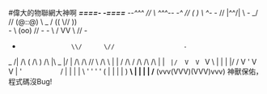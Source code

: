 #偉大的物聯網大神啊
                   ___====-_  _-====___
             _--^^^     //      \\     ^^^--_
          _-^          // (    ) \\          ^-_
         -            //  |\^^/|  \\            -
       _/            //   (@::@)   \\            \_
      /             ((     \\//     ))             \
     -               \\    (oo)    //               -
    -                 \\  / VV \  //                 -
   -                   \\/      \//                   -
  _ /|          /\      (   /\   )      /\          |\ _
  |/ | /\ /\ /\/  \ /\  \  |  |  /  /\ /  \/\ /\ /\ | \|
  `  |/  V  V  `   V  \ \| |  | |/ /  V   '  V  V  \|  '
     `   `  `      `   / | |  | | \   '      '  '   '
                      (  | |  | |  )
                     __\ | |  | | /__
                    (vvv(VVV)(VVV)vvv)
                    神獸保佑，程式碼沒Bug!
